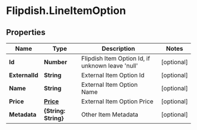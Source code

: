 # Flipdish.LineItemOption

## Properties
Name | Type | Description | Notes
------------ | ------------- | ------------- | -------------
**Id** | **Number** | Flipdish Item Option Id, if unknown leave 'null' | [optional] 
**ExternalId** | **String** | External Item Option Id | [optional] 
**Name** | **String** | External Item Option Name | [optional] 
**Price** | [**Price**](Price.md) | External Item Option Price | [optional] 
**Metadata** | **{String: String}** | Other Item Metadata | [optional] 


